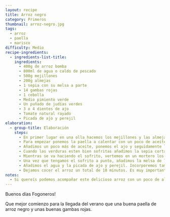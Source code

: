 ```yaml
---
layout: recipe
title: Arroz negro
category: Primeros
thumbnail: arroz-negro.jpg
tags:
  - arroz
  - paella
  - marisco
difficulty: Medio
recipe-ingredients:
  - ingredients-list-title:
    ingredients:
      - 400g de arroz bomba
      - 800ml de agua o caldo de pescado
      - 500g mejillones
      - 200g almejas
      - 1 sepia con su melsa a parte
      - 14 gambas rojas
      - 1 cebolla
      - Medio pimiento verde
      - Un puñado de judías verdes
      - 3 o 4 dientes de ajo
      - Tomate natural rayado
      - Picada de ajo y perejil
elaboration:
  - group-title: Elaboración
    steps:
      - En primer lugar en una olla hacemos los mejillones y las almejas al vapor, la agua de la cocción la guardamos para la paella.
      - Para empezar ponemos la paella a calentar con un poco de aceite de oliva, cuando este bien caliente le ponemos las gambas para sofreírlas y las reservamos.
      - Añadimos un poco más de aceite, ponemos el ajo y seguidamente la cebolla, cuando este un poco mas echa le incorporamos el pimento verde y unos minutos mas tarde las judías verdes. Recordemos de añadir sal y pimienta cada vez que añadimos algun ingrediente, así seguro que no nos quedamos cortos!
      - Cuando las verduras esten bien sofritas añadimos la sepia cortada a dados, luego le incorporamos el tomate rayado y dejamos que el sofrito se vaya haciendo hasta que quede bien oscuro.
      - Mientras se va haciendo el sofrito, vertemos en un mortero los dientes de ajo y las hojas de perejil, lo picamos bien y la reservamos.
      - Una vez que tengamos el sofrito a punto, añadimos la melsa de la sepia y damos un par de vueltas. Seguidamente añadimos el arroz y lo removemos durante unos minutos.
      - Añadimos el agua y la picada de ajo y perejil. Incorporemos también la tinta y ponemos a punto de sal, y por último añadimos las almejas y los mejillones.
      - Dejamos cocer el arroz un total de 18 minutos. Es muy importante que los primeros 5 minutos lo hagamos a fuego fuerte, luego 10 minutos a fuego medio y finalmente 3 minutos a fuego muy lento con las gambas por encima para que cojan temperatura. Dejamos reposar unos 5 minutos y todo listo para comer!
notes:
  - Si quereís podemos acompañar este delicioso arroz con un poco de alioli.
---
```


Buenos días Fogoneros!

Que mejor comienzo para la llegada del verano que una buena paella de arroz negro y unas buenas gambas rojas.
